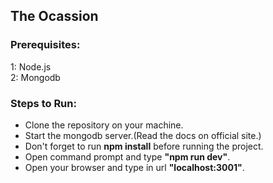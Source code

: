 <h2>The Ocassion</h2>

<h3>Prerequisites:</h3>
  1: Node.js<br>
  2: Mongodb 
<br>

<h3>Steps to Run:</h3> 
<ul>
  <li>Clone the repository on your machine.</li>
  <li>Start the mongodb server.(Read the docs on official site.)</li>
  <li>Don't forget to run <strong>npm install</strong> before running the project.</li>
  <li>Open command prompt and type <strong>"npm run dev"</strong>.</li>
  <li>Open your browser and type in url <strong>"localhost:3001"</strong>.</li>
</ul>
